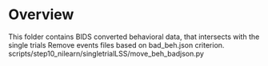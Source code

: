# Overview
This folder contains BIDS converted behavioral data, that intersects with the single trials
Remove events files based on bad_beh.json criterion. scripts/step10_nilearn/singletrialLSS/move_beh_badjson.py
